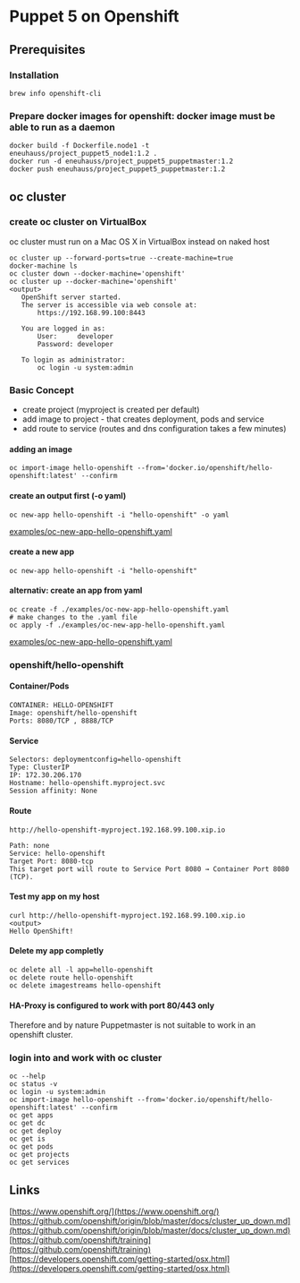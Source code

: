 # Puppet 5 on Openshift
## Prerequisites
### Installation
```
brew info openshift-cli
```

### Prepare docker images for openshift: docker image must be able to run as a daemon
```
docker build -f Dockerfile.node1 -t eneuhauss/project_puppet5_node1:1.2 .
docker run -d eneuhauss/project_puppet5_puppetmaster:1.2
docker push eneuhauss/project_puppet5_puppetmaster:1.2
```

## oc cluster
### create oc cluster on VirtualBox
oc cluster must run on a Mac OS X in VirtualBox instead on naked host
```
oc cluster up --forward-ports=true --create-machine=true
docker-machine ls
oc cluster down --docker-machine='openshift'
oc cluster up --docker-machine='openshift'
<output>
   OpenShift server started.
   The server is accessible via web console at:
       https://192.168.99.100:8443

   You are logged in as:
       User:     developer
       Password: developer

   To login as administrator:
       oc login -u system:admin
```

### Basic Concept
  * create project (myproject is created per default)
  * add image to project - that creates deployment, pods and service
  * add route to service (routes and dns configuration takes a few minutes)

#### adding an image
```
oc import-image hello-openshift --from='docker.io/openshift/hello-openshift:latest' --confirm
```

#### create an output first (-o yaml)
```
oc new-app hello-openshift -i "hello-openshift" -o yaml
```
[examples/oc-new-app-hello-openshift.yaml](./examples/oc-new-app-hello-openshift.yaml)

#### create a new app
```
oc new-app hello-openshift -i "hello-openshift"
```

#### alternativ: create an app from yaml
```
oc create -f ./examples/oc-new-app-hello-openshift.yaml
# make changes to the .yaml file
oc apply -f ./examples/oc-new-app-hello-openshift.yaml
```
[examples/oc-new-app-hello-openshift.yaml](./examples/oc-new-app-hello-openshift.yaml)

### openshift/hello-openshift
#### Container/Pods
```
CONTAINER: HELLO-OPENSHIFT
Image: openshift/hello-openshift
Ports: 8080/TCP , 8888/TCP
```

#### Service
```
Selectors: deploymentconfig=hello-openshift
Type: ClusterIP
IP: 172.30.206.170
Hostname: hello-openshift.myproject.svc
Session affinity: None
```

#### Route
```
http://hello-openshift-myproject.192.168.99.100.xip.io

Path: none
Service: hello-openshift
Target Port: 8080-tcp
This target port will route to Service Port 8080 → Container Port 8080 (TCP).
```

#### Test my app on my host
```
curl http://hello-openshift-myproject.192.168.99.100.xip.io
<output>
Hello OpenShift!
```

#### Delete my app completly
```
oc delete all -l app=hello-openshift
oc delete route hello-openshift
oc delete imagestreams hello-openshift
```

#### HA-Proxy is configured to work with port 80/443 only
Therefore and by nature Puppetmaster is not suitable to work in an
openshift cluster.


### login into and work with oc cluster
```
oc --help
oc status -v
oc login -u system:admin
oc import-image hello-openshift --from='docker.io/openshift/hello-openshift:latest' --confirm
oc get apps
oc get dc
oc get deploy
oc get is
oc get pods
oc get projects
oc get services
```

## Links
[https://www.openshift.org/](https://www.openshift.org/)
[https://github.com/openshift/origin/blob/master/docs/cluster_up_down.md](https://github.com/openshift/origin/blob/master/docs/cluster_up_down.md)
[https://github.com/openshift/training](https://github.com/openshift/training)
[https://developers.openshift.com/getting-started/osx.html](https://developers.openshift.com/getting-started/osx.html)
